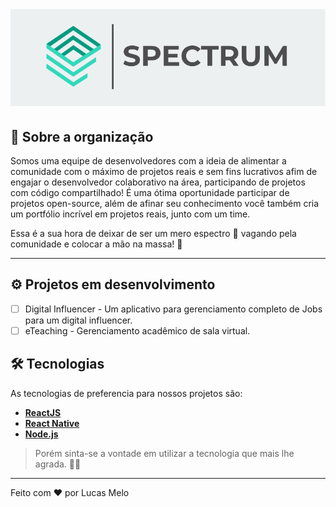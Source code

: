 <h1 align="center">
    <img alt="Spectrum" title="#Spectrum" src="./assets/banner.png" />
</h1>

## 🌌 Sobre a organização

Somos uma equipe de desenvolvedores com a ideia de alimentar a comunidade com o máximo de projetos reais e sem fins lucrativos afim de engajar o desenvolvedor colaborativo na área, participando de projetos com código compartilhado! É uma ótima oportunidade participar de projetos open-source, além de afinar seu conhecimento você também cria um portfólio incrível em projetos reais, junto com um time.

Essa é a sua hora de deixar de ser um mero espectro 👻 vagando pela comunidade e colocar a mão na massa! 💪

---

## ⚙️ Projetos em desenvolvimento

- [ ] Digital Influencer - Um aplicativo para gerenciamento completo de Jobs para um digital influencer.
- [ ] eTeaching - Gerenciamento acadêmico de sala virtual.

## 🛠 Tecnologias

As tecnologias de preferencia para nossos projetos são:

-   **[ReactJS](https://github.com/facebook/react)**
-   **[React Native](https://github.com/facebook/react-native)**
-   **[Node.js](https://github.com/nodejs/node)**

> Porém sinta-se a vontade em utilizar a tecnologia que mais lhe agrada. 👨‍🚀

---

Feito com ❤️ por Lucas Melo
